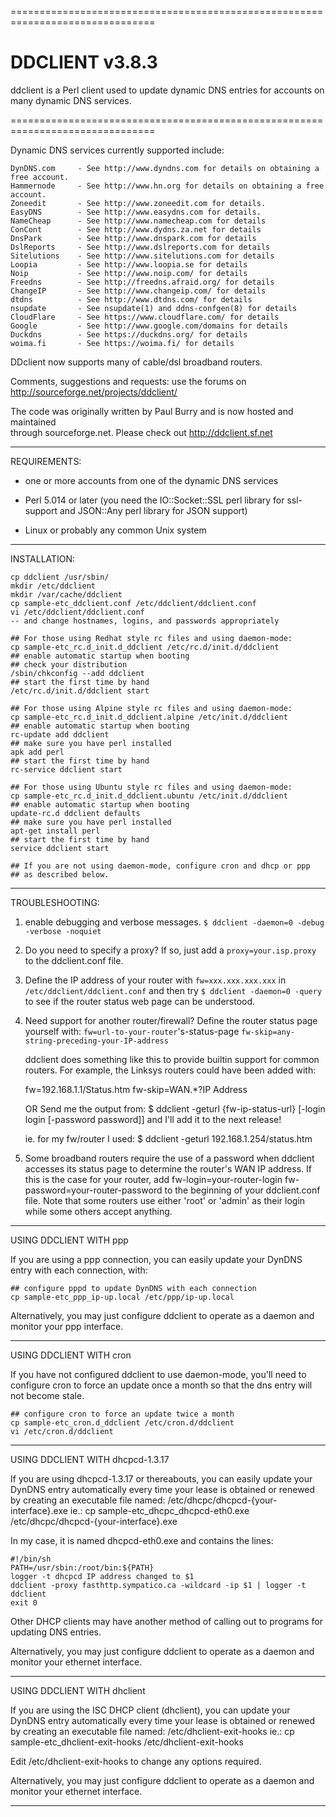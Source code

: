 ===============================================================================
# DDCLIENT v3.8.3

ddclient is a Perl client used to update dynamic DNS entries for accounts
on many dynamic DNS services.

===============================================================================

Dynamic DNS services currently supported include:

    DynDNS.com     - See http://www.dyndns.com for details on obtaining a free account.
    Hammernode     - See http://www.hn.org for details on obtaining a free account.
    Zoneedit       - See http://www.zoneedit.com for details.
    EasyDNS        - See http://www.easydns.com for details.
    NameCheap      - See http://www.namecheap.com for details
    ConCont        - See http://www.dydns.za.net for details
    DnsPark        - See http://www.dnspark.com for details
    DslReports     - See http://www.dslreports.com for details
    Sitelutions    - See http://www.sitelutions.com for details
    Loopia         - See http://www.loopia.se for details
    Noip           - See http://www.noip.com/ for details
    Freedns        - See http://freedns.afraid.org/ for details
    ChangeIP       - See http://www.changeip.com/ for details
    dtdns          - See http://www.dtdns.com/ for details
    nsupdate       - See nsupdate(1) and ddns-confgen(8) for details
    CloudFlare     - See https://www.cloudflare.com/ for details
    Google         - See http://www.google.com/domains for details
    Duckdns        - See https://duckdns.org/ for details
    woima.fi       - See https://woima.fi/ for details

DDclient now supports many of cable/dsl broadband routers. 

Comments, suggestions and requests: use the forums on 
	http://sourceforge.net/projects/ddclient/

The code was originally written by Paul Burry and is now hosted and maintained  
through sourceforge.net. Please check out http://ddclient.sf.net

-------------------------------------------------------------------------------
REQUIREMENTS:

- one or more accounts from one of the dynamic DNS services

- Perl 5.014 or later
  (you need the IO::Socket::SSL perl library for ssl-support
  and JSON::Any perl library for JSON support)

- Linux or probably any common Unix system

-------------------------------------------------------------------------------
INSTALLATION:

    cp ddclient /usr/sbin/
    mkdir /etc/ddclient
    mkdir /var/cache/ddclient
    cp sample-etc_ddclient.conf /etc/ddclient/ddclient.conf
    vi /etc/ddclient/ddclient.conf
    -- and change hostnames, logins, and passwords appropriately

    ## For those using Redhat style rc files and using daemon-mode:
    cp sample-etc_rc.d_init.d_ddclient /etc/rc.d/init.d/ddclient
    ## enable automatic startup when booting
    ## check your distribution
    /sbin/chkconfig --add ddclient
    ## start the first time by hand
    /etc/rc.d/init.d/ddclient start

    ## For those using Alpine style rc files and using daemon-mode:
    cp sample-etc_rc.d_init.d_ddclient.alpine /etc/init.d/ddclient
    ## enable automatic startup when booting
    rc-update add ddclient
    ## make sure you have perl installed 
    apk add perl
    ## start the first time by hand
    rc-service ddclient start
    
    ## For those using Ubuntu style rc files and using daemon-mode:
    cp sample-etc_rc.d_init.d_ddclient.ubuntu /etc/init.d/ddclient
    ## enable automatic startup when booting
    update-rc.d ddclient defaults
    ## make sure you have perl installed 
    apt-get install perl
    ## start the first time by hand
    service ddclient start

    ## If you are not using daemon-mode, configure cron and dhcp or ppp
    ## as described below.

-------------------------------------------------------------------------------
TROUBLESHOOTING:

  1. enable debugging and verbose messages.
	 ``$ ddclient -daemon=0 -debug -verbose -noquiet``

  2. Do you need to specify a proxy?
     If so, just add a
	``proxy=your.isp.proxy``
     to the ddclient.conf file.

  3. Define the IP address of your router with ``fw=xxx.xxx.xxx.xxx`` in
     ``/etc/ddclient/ddclient.conf`` and then try
    	``$ ddclient -daemon=0 -query``
     to see if the router status web page can be understood.

  4. Need support for another router/firewall?
     Define the router status page yourself with:
	``fw=url-to-your-router``'s-status-page
	``fw-skip=any-string-preceding-your-IP-address``

     ddclient does something like this to provide builtin support for 
     common routers.
     For example, the Linksys routers could have been added with:
     
        fw=192.168.1.1/Status.htm
	    fw-skip=WAN.*?IP Address

     OR
     Send me the output from:
      $ ddclient -geturl {fw-ip-status-url} [-login login [-password password]]
     and I'll add it to the next release!

     ie. for my fw/router I used:
	$ ddclient -geturl 192.168.1.254/status.htm

  5. Some broadband routers require the use of a password when ddclient
     accesses its status page to determine the router's WAN IP address.
     If this is the case for your router, add
	fw-login=your-router-login
	fw-password=your-router-password
     to the beginning of your ddclient.conf file.
     Note that some routers use either 'root' or 'admin' as their login
     while some others accept anything.

-------------------------------------------------------------------------------
USING DDCLIENT WITH ppp

If you are using a ppp connection, you can easily update your DynDNS
entry with each connection, with:

    ## configure pppd to update DynDNS with each connection
    cp sample-etc_ppp_ip-up.local /etc/ppp/ip-up.local

Alternatively, you may just configure ddclient to operate as a daemon
and monitor your ppp interface.

-------------------------------------------------------------------------------
USING DDCLIENT WITH cron

If you have not configured ddclient to use daemon-mode, you'll need to
configure cron to force an update once a month so that the dns entry will
not become stale.

    ## configure cron to force an update twice a month
    cp sample-etc_cron.d_ddclient /etc/cron.d/ddclient
    vi /etc/cron.d/ddclient

-------------------------------------------------------------------------------
USING DDCLIENT WITH dhcpcd-1.3.17

If you are using dhcpcd-1.3.17 or thereabouts, you can easily update
your DynDNS entry automatically every time your lease is obtained
or renewed by creating an executable file named:
    /etc/dhcpc/dhcpcd-{your-interface}.exe
ie.:
    cp sample-etc_dhcpc_dhcpcd-eth0.exe /etc/dhcpc/dhcpcd-{your-interface}.exe

In my case, it is named dhcpcd-eth0.exe and contains the lines:

    #!/bin/sh
    PATH=/usr/sbin:/root/bin:${PATH}
    logger -t dhcpcd IP address changed to $1
    ddclient -proxy fasthttp.sympatico.ca -wildcard -ip $1 | logger -t ddclient 
    exit 0

Other DHCP clients may have another method of calling out to programs
for updating DNS entries. 

Alternatively, you may just configure ddclient to operate as a daemon
and monitor your ethernet interface.

-------------------------------------------------------------------------------
USING DDCLIENT WITH dhclient

If you are using the ISC DHCP client (dhclient), you can update 
your DynDNS entry automatically every time your lease is obtained
or renewed by creating an executable file named:
    /etc/dhclient-exit-hooks
ie.:
    cp sample-etc_dhclient-exit-hooks /etc/dhclient-exit-hooks

Edit /etc/dhclient-exit-hooks to change any options required.

Alternatively, you may just configure ddclient to operate as a daemon
and monitor your ethernet interface.

-------------------------------------------------------------------------------
